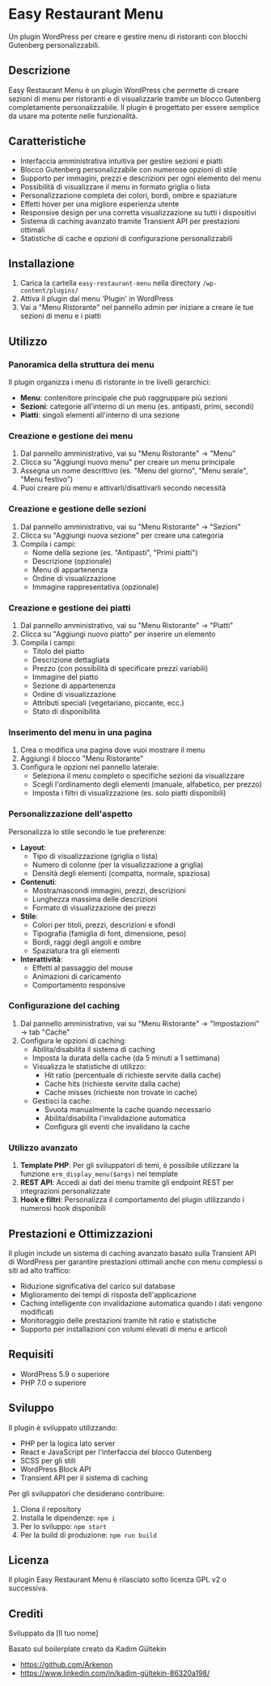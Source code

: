 # Easy Restaurant Menu

Un plugin WordPress per creare e gestire menu di ristoranti con blocchi Gutenberg personalizzabili.

## Descrizione

Easy Restaurant Menu è un plugin WordPress che permette di creare sezioni di menu per ristoranti e di visualizzarle tramite un blocco Gutenberg completamente personalizzabile. Il plugin è progettato per essere semplice da usare ma potente nelle funzionalità.

## Caratteristiche

- Interfaccia amministrativa intuitiva per gestire sezioni e piatti
- Blocco Gutenberg personalizzabile con numerose opzioni di stile
- Supporto per immagini, prezzi e descrizioni per ogni elemento del menu
- Possibilità di visualizzare il menu in formato griglia o lista
- Personalizzazione completa dei colori, bordi, ombre e spaziature
- Effetti hover per una migliore esperienza utente
- Responsive design per una corretta visualizzazione su tutti i dispositivi
- Sistema di caching avanzato tramite Transient API per prestazioni ottimali
- Statistiche di cache e opzioni di configurazione personalizzabili

## Installazione

1. Carica la cartella `easy-restaurant-menu` nella directory `/wp-content/plugins/`
2. Attiva il plugin dal menu 'Plugin' in WordPress
3. Vai a "Menu Ristorante" nel pannello admin per iniziare a creare le tue sezioni di menu e i piatti

## Utilizzo

### Panoramica della struttura dei menu

Il plugin organizza i menu di ristorante in tre livelli gerarchici:
- **Menu**: contenitore principale che può raggruppare più sezioni
- **Sezioni**: categorie all'interno di un menu (es. antipasti, primi, secondi)
- **Piatti**: singoli elementi all'interno di una sezione

### Creazione e gestione dei menu

1. Dal pannello amministrativo, vai su "Menu Ristorante" → "Menu"
2. Clicca su "Aggiungi nuovo menu" per creare un menu principale
3. Assegna un nome descrittivo (es. "Menu del giorno", "Menu serale", "Menu festivo")
4. Puoi creare più menu e attivarli/disattivarli secondo necessità

### Creazione e gestione delle sezioni

1. Dal pannello amministrativo, vai su "Menu Ristorante" → "Sezioni"
2. Clicca su "Aggiungi nuova sezione" per creare una categoria
3. Compila i campi:
   - Nome della sezione (es. "Antipasti", "Primi piatti")
   - Descrizione (opzionale)
   - Menu di appartenenza
   - Ordine di visualizzazione
   - Immagine rappresentativa (opzionale)

### Creazione e gestione dei piatti

1. Dal pannello amministrativo, vai su "Menu Ristorante" → "Piatti"
2. Clicca su "Aggiungi nuovo piatto" per inserire un elemento
3. Compila i campi:
   - Titolo del piatto
   - Descrizione dettagliata
   - Prezzo (con possibilità di specificare prezzi variabili)
   - Immagine del piatto
   - Sezione di appartenenza
   - Ordine di visualizzazione
   - Attributi speciali (vegetariano, piccante, ecc.)
   - Stato di disponibilità

### Inserimento del menu in una pagina

1. Crea o modifica una pagina dove vuoi mostrare il menu
2. Aggiungi il blocco "Menu Ristorante" 
3. Configura le opzioni nel pannello laterale:
   - Seleziona il menu completo o specifiche sezioni da visualizzare
   - Scegli l'ordinamento degli elementi (manuale, alfabetico, per prezzo)
   - Imposta i filtri di visualizzazione (es. solo piatti disponibili)

### Personalizzazione dell'aspetto

Personalizza lo stile secondo le tue preferenze:
- **Layout**:
  - Tipo di visualizzazione (griglia o lista)
  - Numero di colonne (per la visualizzazione a griglia)
  - Densità degli elementi (compatta, normale, spaziosa)
- **Contenuti**:
  - Mostra/nascondi immagini, prezzi, descrizioni
  - Lunghezza massima delle descrizioni
  - Formato di visualizzazione dei prezzi
- **Stile**:
  - Colori per titoli, prezzi, descrizioni e sfondi
  - Tipografia (famiglia di font, dimensione, peso)
  - Bordi, raggi degli angoli e ombre
  - Spaziatura tra gli elementi
- **Interattività**:
  - Effetti al passaggio del mouse
  - Animazioni di caricamento
  - Comportamento responsive

### Configurazione del caching

1. Dal pannello amministrativo, vai su "Menu Ristorante" → "Impostazioni" → tab "Cache"
2. Configura le opzioni di caching:
   - Abilita/disabilita il sistema di caching
   - Imposta la durata della cache (da 5 minuti a 1 settimana)
   - Visualizza le statistiche di utilizzo:
     - Hit ratio (percentuale di richieste servite dalla cache)
     - Cache hits (richieste servite dalla cache)
     - Cache misses (richieste non trovate in cache)
   - Gestisci la cache:
     - Svuota manualmente la cache quando necessario
     - Abilita/disabilita l'invalidazione automatica
     - Configura gli eventi che invalidano la cache

### Utilizzo avanzato

1. **Template PHP**: Per gli sviluppatori di temi, è possibile utilizzare la funzione `erm_display_menu($args)` nei template
2. **REST API**: Accedi ai dati dei menu tramite gli endpoint REST per integrazioni personalizzate
3. **Hook e filtri**: Personalizza il comportamento del plugin utilizzando i numerosi hook disponibili

## Prestazioni e Ottimizzazioni

Il plugin include un sistema di caching avanzato basato sulla Transient API di WordPress per garantire prestazioni ottimali anche con menu complessi o siti ad alto traffico:

- Riduzione significativa del carico sul database
- Miglioramento dei tempi di risposta dell'applicazione
- Caching intelligente con invalidazione automatica quando i dati vengono modificati
- Monitoraggio delle prestazioni tramite hit ratio e statistiche
- Supporto per installazioni con volumi elevati di menu e articoli

## Requisiti

- WordPress 5.9 o superiore
- PHP 7.0 o superiore

## Sviluppo

Il plugin è sviluppato utilizzando:
- PHP per la logica lato server
- React e JavaScript per l'interfaccia del blocco Gutenberg
- SCSS per gli stili
- WordPress Block API
- Transient API per il sistema di caching

Per gli sviluppatori che desiderano contribuire:

1. Clona il repository
2. Installa le dipendenze: `npm i`
3. Per lo sviluppo: `npm start`
4. Per la build di produzione: `npm run build`

## Licenza

Il plugin Easy Restaurant Menu è rilasciato sotto licenza GPL v2 o successiva.

## Crediti

Sviluppato da [Il tuo nome]

Basato sul boilerplate creato da Kadim Gültekin
* https://github.com/Arkenon
* https://www.linkedin.com/in/kadim-gültekin-86320a198/


